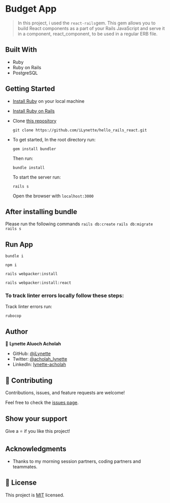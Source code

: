 # Budget App

> In this project, i used the ```react-rails```gem. This gem allows you to build React components as a part of your Rails JavaScript and serve it in a component, react_component, to be used in a regular ERB file.


## Built With

- Ruby
- Ruby on Rails
- PostgreSQL

## Getting Started

- [Install Ruby](https://www.ruby-lang.org/en/documentation/installation/) on your local machine 
- [Install Ruby on Rails](https://guides.rubyonrails.org/v5.1/getting_started.html)
- Clone [this repository](https://github.com/iLynette/hello_rails_react.git)
  ```
  git clone https://github.com/iLynette/hello_rails_react.git
  ```
- To get started, In the root directory run:
  ```
  gem install bundler
  ```
  Then run:
  ```
  bundle install
  ```
  To start the server run: 

  ```
  rails s
  ```
  Open the browser with `localhost:3000`

  
## After installing bundle

Please run the following commands `rails db:create` `rails db:migrate` `rails s`

## Run App
```
bundle i
```

```
npm i
```

```
rails webpacker:install
```

```
rails webpacker:install:react
```
### To track linter errors locally follow these steps:  

Track linter errors run:
```
rubocop
```

## Author

:woman: **Lynette Aluoch Acholah**

- GitHub: [@iLynette](https://github.com/iLynette)
- Twitter: [@acholah_lynette](https://twitter.com/acholah_lynette)
- LinkedIn: [lynette-acholah](https://linkedin.com/in/lynette-acholah)

## 🤝 Contributing

Contributions, issues, and feature requests are welcome!

Feel free to check the [issues page](https://github.com/iLynette/hello_rails_react/issues).

## Show your support

Give a ⭐️ if you like this project!

## Acknowledgments

- Thanks to my morning session partners, coding partners and teammates.

## 📝 License

This project is [MIT](./MIT.md) licensed.
